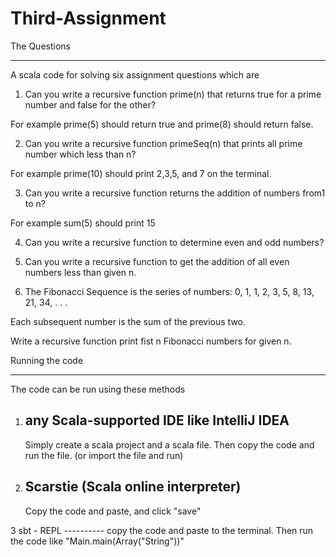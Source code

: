 # Third-Assignment
The Questions
_____________

A scala code for solving six assignment questions which are 


1. Can you write a recursive function prime(n) that returns true for a prime number and false for the other? 

For example prime(5) should return true and prime(8) should return false.



2. Can you write a recursive function primeSeq(n) that prints all 	prime number which less than n?

For example prime(10) should print 2,3,5, and 7 on the terminal.



3. Can you write a recursive function returns the addition of numbers from1 to n?

For example sum(5) should print 15



4. Can you write a recursive function to determine even and odd numbers? 



5. Can you write a recursive function to get the addition of all even numbers less than given n.



6. The Fibonacci Sequence is the series of numbers: 0, 1, 1, 2, 3, 5, 8, 13, 21, 34, . . . 

Each subsequent number is the sum of the previous two. 

Write a recursive function print fist n Fibonacci numbers for given n.


Running the code
_________________

The code can be run using these methods

  1. any Scala-supported IDE like IntelliJ IDEA 
     ---------------------------------------------
     Simply create a scala project and a scala file. Then copy the code and run the file. (or import the file and run)   
        
  2. Scarstie (Scala online interpreter)
     -----------------------------------
     Copy the code and paste, and click "save"
     
  3  sbt - REPL
     ----------
     copy the code and paste to the terminal. Then run the code like "Main.main(Array("String"))"
     
 

